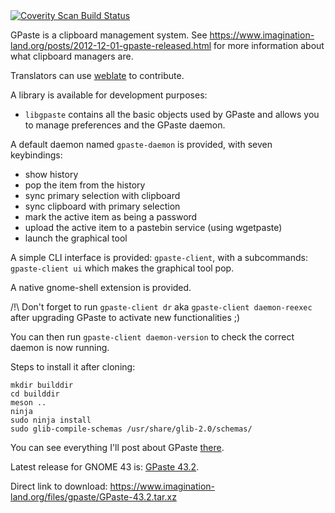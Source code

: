 <a href="https://scan.coverity.com/projects/gpaste">
  <img alt="Coverity Scan Build Status"
       src="https://scan.coverity.com/projects/6230/badge.svg"/>
</a>

GPaste is a clipboard management system.
See <https://www.imagination-land.org/posts/2012-12-01-gpaste-released.html> for more information about what clipboard
managers are.

Translators can use [weblate](https://hosted.weblate.org/projects/gpaste/gpaste/) to contribute.

A library is available for development purposes:

* `libgpaste` contains all the basic objects used by GPaste and allows you to manage preferences and the GPaste daemon.

A default daemon named `gpaste-daemon` is provided, with seven keybindings:

* show history
* pop the item from the history
* sync primary selection with clipboard
* sync clipboard with primary selection
* mark the active item as being a password
* upload the active item to a pastebin service (using wgetpaste)
* launch the graphical tool

A simple CLI interface is provided: `gpaste-client`, with a subcommands: `gpaste-client ui` which makes the graphical tool pop.

A native gnome-shell extension is provided.

/!\ Don't forget to run `gpaste-client dr` aka `gpaste-client daemon-reexec` after upgrading GPaste to activate new functionalities ;)

You can then run `gpaste-client daemon-version` to check the correct daemon is now running.

Steps to install it after cloning:

    mkdir builddir
    cd builddir
    meson ..
    ninja
    sudo ninja install
    sudo glib-compile-schemas /usr/share/glib-2.0/schemas/

You can see everything I'll post about GPaste [there](https://www.imagination-land.org/tags/GPaste.html).

Latest release for GNOME 43 is: [GPaste 43.2](https://www.imagination-land.org/posts/2023-03-20-gpaste-43.2-released.html).

Direct link to download: <https://www.imagination-land.org/files/gpaste/GPaste-43.2.tar.xz>
